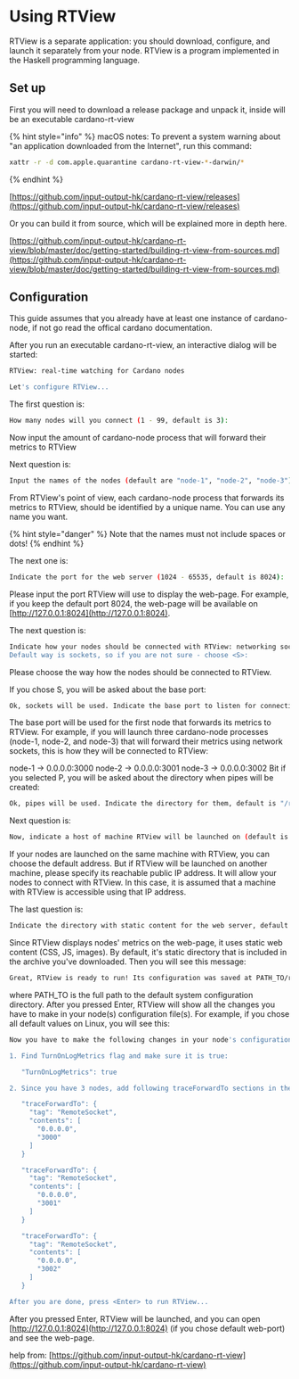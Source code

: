 # Using RTView

RTView is a separate application: you should download, configure, and launch it separately from your node. RTView is a program implemented in the Haskell programming language.

## Set up

First you will need to download a release package and unpack it, inside will be an executable cardano-rt-view

{% hint style="info" %}
macOS notes: To prevent a system warning about "an application downloaded from the Internet", run this command:

```bash
xattr -r -d com.apple.quarantine cardano-rt-view-*-darwin/*
```
{% endhint %}

[https://github.com/input-output-hk/cardano-rt-view/releases](https://github.com/input-output-hk/cardano-rt-view/releases)

Or you can build it from source, which will be explained more in depth here.

[https://github.com/input-output-hk/cardano-rt-view/blob/master/doc/getting-started/building-rt-view-from-sources.md](https://github.com/input-output-hk/cardano-rt-view/blob/master/doc/getting-started/building-rt-view-from-sources.md)

## Configuration

This guide assumes that you already have at least one instance of cardano-node, if not go read the offical cardano documentation.

After you run an executable cardano-rt-view, an interactive dialog will be started:

```bash
RTView: real-time watching for Cardano nodes

Let's configure RTView...
```

The first question is:

```bash
How many nodes will you connect (1 - 99, default is 3):
```

Now input the amount of cardano-node process that will forward their metrics to RTView

Next question is:

```bash
Input the names of the nodes (default are "node-1", "node-2", "node-3"), one at a time:
```

From RTView's point of view, each cardano-node process that forwards its metrics to RTView, should be identified by a unique name. You can use any name you want.

{% hint style="danger" %}
Note that the names must not include spaces or dots!
{% endhint %}

The next one is:

```bash
Indicate the port for the web server (1024 - 65535, default is 8024):
```

Please input the port RTView will use to display the web-page. For example, if you keep the default port 8024, the web-page will be available on [http://127.0.0.1:8024](http://127.0.0.1:8024).

The next question is:

```bash
Indicate how your nodes should be connected with RTView: networking sockets <S> or named pipes <P>."
Default way is sockets, so if you are not sure - choose <S>:
```

Please choose the way how the nodes should be connected to RTView.

If you chose S, you will be asked about the base port:

```bash
Ok, sockets will be used. Indicate the base port to listen for connections (1024 - 65535, default is 3000):
```

The base port will be used for the first node that forwards its metrics to RTView. For example, if you will launch three cardano-node processes \(node-1, node-2, and node-3\) that will forward their metrics using network sockets, this is how they will be connected to RTView:

node-1 -&gt; 0.0.0.0:3000 node-2 -&gt; 0.0.0.0:3001 node-3 -&gt; 0.0.0.0:3002 Bit if you selected P, you will be asked about the directory when pipes will be created:

```bash
Ok, pipes will be used. Indicate the directory for them, default is "/run/user/1000/rt-view-pipes":
```

Next question is:

```bash
Now, indicate a host of machine RTView will be launched on (default is 0.0.0.0):
```

If your nodes are launched on the same machine with RTView, you can choose the default address. But if RTView will be launched on another machine, please specify its reachable public IP address. It will allow your nodes to connect with RTView. In this case, it is assumed that a machine with RTView is accessible using that IP address.

The last question is:

```bash
Indicate the directory with static content for the web server, default is "static":
```

Since RTView displays nodes' metrics on the web-page, it uses static web content \(CSS, JS, images\). By default, it's static directory that is included in the archive you've downloaded. Then you will see this message:

```bash
Great, RTView is ready to run! Its configuration was saved at PATH_TO/rt-view.yaml. Press <Enter> to continue...
```

where PATH\_TO is the full path to the default system configuration directory. After you pressed Enter, RTView will show all the changes you have to make in your node\(s\) configuration file\(s\). For example, if you chose all default values on Linux, you will see this:

```bash
Now you have to make the following changes in your node's configuration file:

1. Find TurnOnLogMetrics flag and make sure it is true:

   "TurnOnLogMetrics": true

2. Since you have 3 nodes, add following traceForwardTo sections in the root of their configuration files:

   "traceForwardTo": {
     "tag": "RemoteSocket",
     "contents": [
       "0.0.0.0",
       "3000"
     ]
   }

   "traceForwardTo": {
     "tag": "RemoteSocket",
     "contents": [
       "0.0.0.0",
       "3001"
     ]
   }

   "traceForwardTo": {
     "tag": "RemoteSocket",
     "contents": [
       "0.0.0.0",
       "3002"
     ]
   }

After you are done, press <Enter> to run RTView...
```

After you pressed Enter, RTView will be launched, and you can open [http://127.0.0.1:8024](http://127.0.0.1:8024) \(if you chose default web-port\) and see the web-page.

help from: [https://github.com/input-output-hk/cardano-rt-view](https://github.com/input-output-hk/cardano-rt-view)

